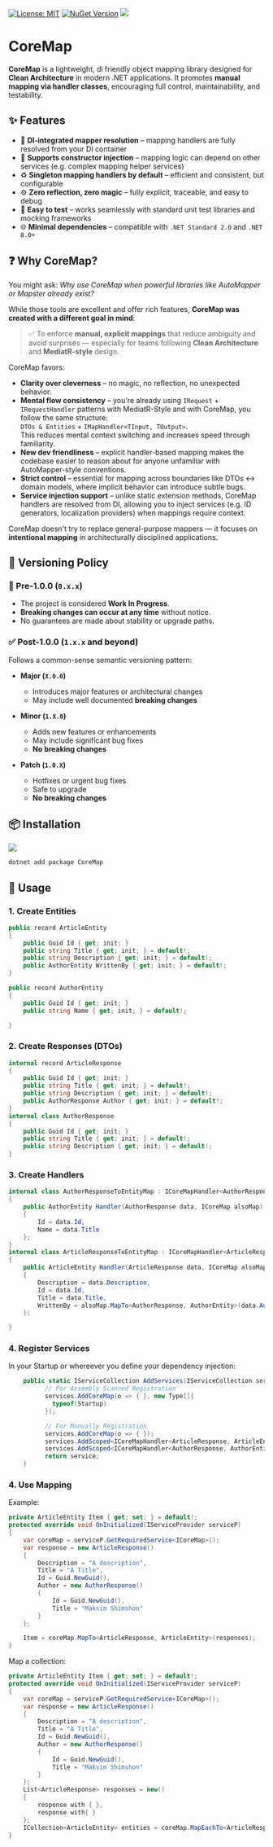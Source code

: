 ﻿[![License: MIT](https://img.shields.io/badge/License-MIT-brightgreen.svg)](https://opensource.org/licenses/MIT)
[![NuGet Version](https://img.shields.io/nuget/v/CoreMap)](https://www.nuget.org/packages/CoreMap)
[![](https://img.shields.io/nuget/dt/CoreMap?label=Downloads)](https://www.nuget.org/packages/CoreMap)

# CoreMap

**CoreMap** is a lightweight, di friendly object mapping library designed for **Clean Architecture** in modern .NET applications. 
It promotes **manual mapping via handler classes**, encouraging full control, maintainability, and testability.

## ✨ Features

- 🔌 **DI-integrated mapper resolution** – mapping handlers are fully resolved from your DI container
- 🧩 **Supports constructor injection** – mapping logic can depend on other services (e.g. complex mapping helper services)
- ♻️ **Singleton mapping handlers by default** – efficient and consistent, but configurable
- ⚙️ **Zero reflection, zero magic** – fully explicit, traceable, and easy to debug
- 🧪 **Easy to test** – works seamlessly with standard unit test libraries and mocking frameworks
- 🌐 **Minimal dependencies** – compatible with `.NET Standard 2.0` and `.NET 8.0+`

## ❓ Why CoreMap?

You might ask: _Why use CoreMap when powerful libraries like AutoMapper or Mapster already exist?_

While those tools are excellent and offer rich features, **CoreMap was created with a different goal in mind**:

> ✅ To enforce **manual, explicit mappings** that reduce ambiguity and avoid surprises — especially for teams following **Clean Architecture** and **MediatR-style** design.

CoreMap favors:

- **Clarity over cleverness** – no magic, no reflection, no unexpected behavior.
- **Mental flow consistency** – you're already using `IRequest` + `IRequestHandler` patterns with MediatR-Style and with CoreMap, you follow the same structure:  
  `DTOs & Entities` + `IMapHandler<TInput, TOutput>`.  
  This reduces mental context switching and increases speed through familiarity.
- **New dev friendliness** – explicit handler-based mapping makes the codebase easier to reason about for anyone unfamiliar with AutoMapper-style conventions.
- **Strict control** – essential for mapping across boundaries like DTOs ↔ domain models, where implicit behavior can introduce subtle bugs.
- **Service injection support** – unlike static extension methods, CoreMap handlers are resolved from DI, allowing you to inject services (e.g. ID generators, localization providers) when mappings require context.

CoreMap doesn't try to replace general-purpose mappers — it focuses on **intentional mapping** in architecturally disciplined applications.

## 🔖 Versioning Policy

### 🚧 Pre-1.0.0 (`0.x.x`)

- The project is considered **Work In Progress**.
- **Breaking changes can occur at any time** without notice.
- No guarantees are made about stability or upgrade paths.

### ✅ Post-1.0.0 (`1.x.x` and beyond)

Follows a common-sense semantic versioning pattern:

- **Major (`X.0.0`)**  
  
  - Introduces major features or architectural changes  
  - May include well documented **breaking changes**

- **Minor (`1.X.0`)**  
  
  - Adds new features or enhancements  
  - May include significant bug fixes  
  - **No breaking changes**

- **Patch (`1.0.X`)**  
  
  - Hotfixes or urgent bug fixes  
  - Safe to upgrade  
  - **No breaking changes**

## 📦 Installation

[![](https://img.shields.io/nuget/dt/CoreMap?label=Downloads)](https://www.nuget.org/packages/CoreMap)

```bash
dotnet add package CoreMap
```

## 🚀 Usage

### 1. Create Entities

```csharp
public record ArticleEntity
{
    public Guid Id { get; init; }
    public string Title { get; init; } = default!;
    public string Description { get; init; } = default!;
    public AuthorEntity WrittenBy { get; init; } = default!;
}

public record AuthorEntity
{
    public Guid Id { get; init; }
    public string Name { get; init; } = default!;

}
```
### 2. Create Responses (DTOs)
```csharp
internal record ArticleResponse
{
    public Guid Id { get; init; }
    public string Title { get; init; } = default!;
    public string Description { get; init; } = default!;
    public AuthorResponse Author { get; init; } = default!;
}
internal class AuthorResponse
{
    public Guid Id { get; init; }
    public string Title { get; init; } = default!;
    public string Description { get; init; } = default!;
}
```
### 3. Create Handlers

```csharp
internal class AuthorResponseToEntityMap : ICoreMapHandler<AuthorResponse, AuthorEntity>
{
    public AuthorEntity Handler(AuthorResponse data, ICoreMap alsoMap) => new AuthorEntity()
    {
        Id = data.Id,
        Name = data.Title
    };
}
internal class ArticleResponseToEntityMap : ICoreMapHandler<ArticleResponse, ArticleEntity>
{
    public ArticleEntity Handler(ArticleResponse data, ICoreMap alsoMap) => new ArticleEntity()
    {
        Description = data.Description,
        Id = data.Id,
        Title = data.Title,
        WrittenBy = alsoMap.MapTo<AuthorResponse, AuthorEntity>(data.Author)
    };

}
```

### 4. Register Services
In your Startup or whereever you define your dependency injection:
```csharp
    public static IServiceCollection AddServices(IServiceCollection services){
          // For Assembly Scanned Registration
          services.AddCoreMap(o => { }, new Type[]{
            typeof(Startup)
          });

          // For Manually Registration
          services.AddCoreMap(o => { });
          services.AddScoped<ICoreMapHandler<ArticleResponse, ArticleEntity>, ArticleResponseToEntityMap>();
          services.AddScoped<ICoreMapHandler<AuthorResponse, AuthorEntity>, AuthorResponseToEntityMap>();
          return service;
    }


```

### 4. Use Mapping
Example: 
```csharp
private ArticleEntity Item { get; set; } = default!;
protected override void OnInitialized(IServiceProvider serviceP)
{
    var coreMap = serviceP.GetRequiredService<ICoreMap>();
    var response = new ArticleResponse()
    {
        Description = "A description",
        Title = "A Title",
        Id = Guid.NewGuid(),
        Author = new AuthorResponse()
        {
            Id = Guid.NewGuid(),
            Title = "Maksim Shimshon"
        }
    };

    Item = coreMap.MapTo<ArticleResponse, ArticleEntity>(responses);
}
```

Map a collection:
```csharp
private ArticleEntity Item { get; set; } = default!;
protected override void OnInitialized(IServiceProvider serviceP)
{
    var coreMap = serviceP.GetRequiredService<ICoreMap>();
    var response = new ArticleResponse()
    {
        Description = "A description",
        Title = "A Title",
        Id = Guid.NewGuid(),
        Author = new AuthorResponse()
        {
            Id = Guid.NewGuid(),
            Title = "Maksim Shimshon"
        }
    };
    List<ArticleResponse> responses = new()
    {
        response with { },
        response with{ }
    };
    ICollection<ArticleEntity> entities = coreMap.MapEachTo<ArticleResponse, ArticleEntity>(responses);
}
```
